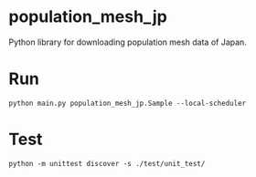 # population_mesh_jp

Python library for downloading population mesh data of Japan.


# Run

```
python main.py population_mesh_jp.Sample --local-scheduler
```

# Test

```
python -m unittest discover -s ./test/unit_test/
```
